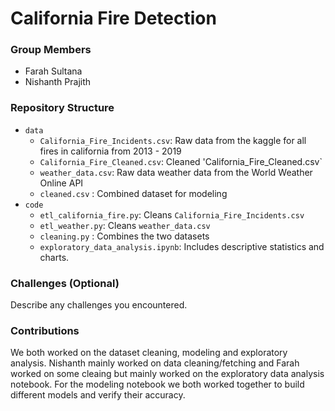 # California Fire Detection

### Group Members
- Farah Sultana
- Nishanth Prajith

### Repository Structure
- `data`
  - `California_Fire_Incidents.csv`: Raw data from the kaggle for all fires in california from 2013 - 2019
  - `California_Fire_Cleaned.csv`: Cleaned 'California_Fire_Cleaned.csv`
  - `weather_data.csv`: Raw data weather data from the World Weather Online API
  - `cleaned.csv` : Combined dataset for modeling
- `code`
  - `etl_california_fire.py`: Cleans `California_Fire_Incidents.csv`
  - `etl_weather.py`: Cleans `weather_data.csv`
  - `cleaning.py` : Combines the two datasets
  - `exploratory_data_analysis.ipynb`: Includes descriptive statistics and charts. 

### Challenges (Optional)
Describe any challenges you encountered.

### Contributions
We both worked on the dataset cleaning, modeling and exploratory analysis. Nishanth mainly worked on data cleaning/fetching and Farah worked on some cleaing but mainly worked on the exploratory data analysis notebook. For the modeling notebook we both worked together to build different models and verify their accuracy.
